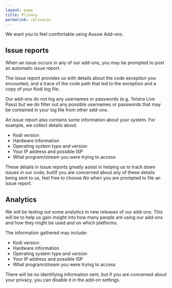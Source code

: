 ```yaml
---
layout: page
title: Privacy
permalink: /privacy/
---
```


We want you to feel comfortable using Aussie Add-ons.

## Issue reports

When an issue occurs in any of our add-ons, you may be prompted to post an automatic issue report.

The issue report provides us with details about the code exception you encounted, and a trace of the code path that led to the exception and a copy of your Kodi log file.

Our add-ons do not log any usernames or passwords (e.g. Telstra Live Pass) but we do filter out any possible usernames or passwords that may be contained in your log file from other add-ons.

An issue report also contains some information about your system. For example, we collect details about:

 * Kodi version
 * Hardware information
 * Operating system type and version
 * Your IP address and possible ISP
 * What program/stream you were trying to access

These details in issue reports greatly assist in helping us to track down issues in our code, butiIf you are concerned about any of these details being sent to us, feel free to choose _No_ when you are prompted to file an issue report.

## Analytics

We will be testing out some analytics in new releases of our add-ons. This will be to help us gain insight into how many people are using our add-ons and how they might be used and on which platforms.

The information gathered may include:

 * Kodi version
 * Hardware information
 * Operating system type and version
 * Your IP address and possible ISP
 * What program/stream you were trying to access

There will be no identifying information sent, but if you are concerned about your privacy, you can disable it in the add-on settings.
